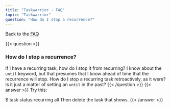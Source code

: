 ```yaml
---
title: "Taskwarrior - FAQ"
topic: "Taskwarrior"
question: "How do I stop a recurrence?"
---
```


Back to the [FAQ](/support/faq)

{{< question >}}
### How do I stop a recurrence?

If I have a recurring task, how do I stop it from recurring? I know about the `until` keyword, but that presumes that I know ahead of time that the recurrence will stop. How do I stop a recurring task retroactively, as it were? Is it just a matter of setting an `until` in the past?
{{< /question >}}
{{< answer >}}
Try this:

$ task status:recurring all
Then delete the task that shows.
{{< /answer >}}
